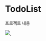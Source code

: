 # TodoList

프로젝트 내용

<a href="https://www.notion.so/TodoList-18c421e1227480a6abc0e726ca7d667d">
    <img src="https://img.shields.io/badge/Notion-F3F3F3.svg?style=for-the-badge&logo=notion&logoColor=black" />&nbsp
</a>
